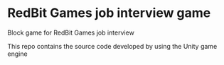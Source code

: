 # RedBit Games job interview game
Block game for RedBit Games job interview

This repo contains the source code developed by using the Unity game engine
